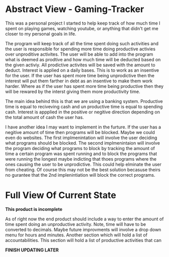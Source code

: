 # Abstract View - Gaming-Tracker
This was a personal project I started to help keep track of how much time I spent on playing games, watching youtube, or anything that didn't get me closer to my personal goals in life.

The program will keep track of all the time spent doing such activities and the user is responsible for spending more time doing productive activies over unproditive activites. The user will be able to add into the program what is deemed as prodtive and how much time will be deducted based on the given activiy. All prodictive activites will be saved with the amount to deduct. Interest is applied on a daily bases. This is to work as an insentive for the user. If the user has spent more time being unprodictive then the interest will put them farther in debt as an insentive to make them work harder. Where as if the user has spent more time being productive then they will be rewared by the interst giving them more productivity time.

The main idea behind this is that we are using a banking system. Productive time is equal to reciveving cash and un productive time is equal to spending cash. Interest is appplied in the positive or negitive direction depending on the total amount of cash the user has.

I have another idea I may want to implement in the furture. If the user has a negitive amount of time then programs will be blocked. Maybe we could even do websites. The first implmenintation will involve the user deciding what programs should be blocked. The second implmenintaion will involve the program deciding what programs to block by tracking the amount of time a certain program was spent running and to block the programs that were running the longest maybe indicting that thoes programs where the ones causing the user to be unprodictive. This could help elminate the user from cheating. Of course this may not be the best solution becasuse theirs no gurantee that the 2nd implenintiation will block the correct programs.

# Full View Of Current State

<b>This product is incomplete</b>

As of right now the end product should include a way to enter the amount of time spent doing an unproductive activity. Note, time will have to be converted to decimals. Maybe future improvments will involve a drop down menu for hours and minutes. Another section which will hold a list of accountabilities. This section will hold a list of productive activities that can

<b>FINISH UPDATING LATER</b>
